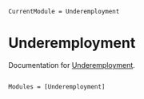 ```@meta
CurrentModule = Underemployment
```

# Underemployment

Documentation for [Underemployment](https://github.com/hendri54/Underemployment.jl).

```@index
```

```@autodocs
Modules = [Underemployment]
```

